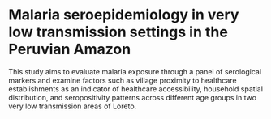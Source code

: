 # Malaria seroepidemiology in very low transmission settings in the Peruvian Amazon

This study aims to evaluate malaria exposure through a panel of serological markers and examine factors such as village proximity to healthcare establishments as an indicator of healthcare accessibility, household spatial distribution, and seropositivity patterns across different age groups in two very low transmission areas of Loreto.

